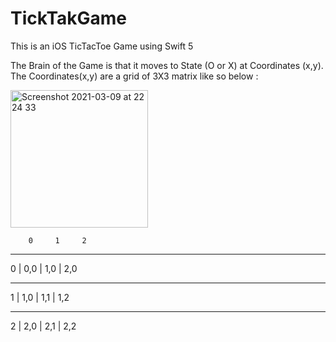 # TickTakGame
This is an iOS TicTacToe Game using Swift 5

The Brain of the Game is that it moves to State (O or X) at Coordinates (x,y). 
The Coordinates(x,y) are a grid of 3X3 matrix like so below : 


<img width="220" alt="Screenshot 2021-03-09 at 22 24 33" src="https://user-images.githubusercontent.com/503469/110546500-7533c700-8126-11eb-8439-c5b397e2ba0f.png">





        0     1     2
   ____________________

0    | 0,0  | 1,0  | 2,0 
   ____________________

1    | 1,0  | 1,1  | 1,2   
   ____________________

2    | 2,0  | 2,1  | 2,2
